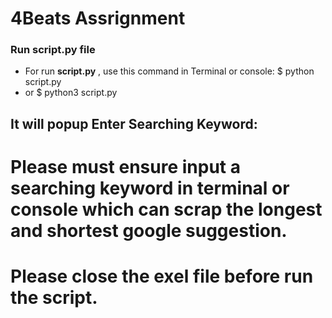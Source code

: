 # 4Beats Assrignment

### Run script.py file
-   For run **script.py** , use this command in Terminal or console:
        $ python script.py
-   or
        $ python3 script.py


## It will popup **Enter Searching Keyword:**

# Please must ensure input a searching keyword in terminal or console which can scrap the longest and shortest google suggestion.

# Please close the exel file before run the script.